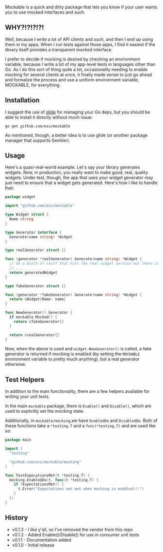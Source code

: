 Mockable is a quick and dirty package that lets you know if your user wants
you to use mocked interfaces and such.

## WHY?!?!?!?! ##

Well, because I write a lot of API clients and such, and then I end up using
them in my apps. When I run tests against those apps, I find it easiest if
the library itself provides a transparent mocked interface.

I prefer to decide if mocking is desired by checking an environment variable,
because I write a lot of my app-level tests in languages other than Go. As
I do this sort of thing quite a lot, occasionallly needing to enable mocking
for several clients at once, it finally made sense to just go ahead and
formalize the process and use a uniform environment variable, MOCKABLE,
for everything.

## Installation ##

I suggest the use of [glide](https://glide.sh/) for managing your Go deps, but
you should be able to install it directly without much issue:

```
go get github.com/ess/mockable
```

As mentioned, though, a better idea is to use glide (or another package manager
that supports SemVer).

## Usage ##

Here's a quasi-real-world example. Let's say your library generates widgets.
Now, in production, you really want to make good, real, quality widgets. Under
test, though, the app that uses your widget generator may just need to ensure
that a widget gets generated. Here's how I like to handle that:

```go
package widget

import "github.com/ess/mockable"

type Widget struct {
  Name string
}

type Generator interface {
  Generate(name string) *Widget
}

type realGenerator struct {}

func (generator *realGenerator) Generate(name string) *Widget {
  // do a bunch of stuff that hits the real widget service out there in space
  // ...
  return generatedWidget
}

type fakeGenerator struct {}

func (generator *fakeGenerator) Generate(name string) *Widget {
  return &Widget{Name: name}
}

func NewGenerator() Generator {
  if mockable.Mocked() {
    return &fakeGenerator{}
  }

  return &realGenerator{}
}
```

Now, when the above is used and `widget.NewGenerator()` is called, a fake
generator is returned if mocking is enabled (by setting the `MOCKABLE`
environment variable to pretty much anything), but a real generator otherwise.

## Test Helpers ##

In addition to the main functionality, there are a few helpers available for
writing your unit tests.

In the main `mockable` package, there is `Enable()` and `Disable()`, which are
used to explicitly set the mocking state.

Additionally, in `mockable/mocking`,we have `EnabledDo` and `DisabledDo`. Both
of these functions take a `*testing.T` and a `func(*testing.T)` and are used 
like so:

```go
package main

import (
  "testing"

  "github.com/ess/mockable/mocking"
)

func TestExpecationsMet(t *testing.T) {
  mocking.EnabledDo(t, func(t *testing.T) {
    if !ExpectationsMet() {
      t.Error("Expectations not met when mocking is enabled!!!")
    }
  })
}
```
## History ##

* v0.1.3 - I like y'all, so I've removed the vendor from this repo
* v0.1.2 - Added Enable()/Disable() for use in consumer unit tests
* v0.1.1 - Documentation added
* v0.1.0 - Initial release

